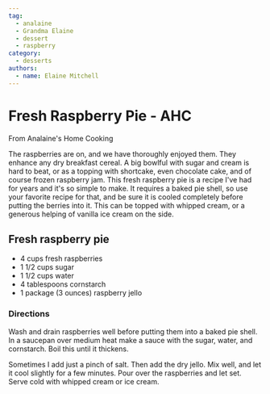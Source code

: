 ```yaml
---
tag:
  - analaine
  - Grandma Elaine
  - dessert
  - raspberry
category:
  - desserts
authors:
  - name: Elaine Mitchell
---
```


# Fresh Raspberry Pie - AHC
From Analaine's Home Cooking

The raspberries are on, and we have thoroughly enjoyed them. They enhance any dry breakfast
cereal.
A big bowlful with sugar and cream is hard to beat, or as a topping with shortcake, even
chocolate cake, and of course frozen raspberry jam.
This fresh raspberry pie is a recipe I've had for years and it's so simple to make.
It requires a baked pie shell, so use your favorite recipe for that, and be sure it is cooled
completely before putting the berries into it.
This can be topped with whipped cream, or a generous helping of vanilla ice cream on the side.

## Fresh raspberry pie
* 4 cups fresh raspberries
* 1 1/2 cups sugar
* 1 1/2 cups water
* 4 tablespoons cornstarch
* 1 package (3 ounces) raspberry jello

### Directions
Wash and drain raspberries well before putting them into a baked pie shell. In a saucepan over
medium heat make a sauce with the sugar, water, and cornstarch. Boil this until it thickens.

Sometimes I add just a pinch of salt. Then add the dry jello. Mix well, and let it cool slightly for
a few minutes. Pour over the raspberries and let set. Serve cold with whipped cream or ice
cream.